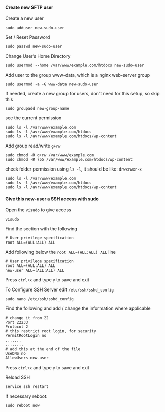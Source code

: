 #### Create new SFTP user

Create a new user

`sudo adduser new-sudo-user`

Set / Reset Password

`sudo passwd new-sudo-user`

Change User’s Home Directory

`sudo usermod --home /var/www/example.com/htdocs new-sudo-user`

Add user to the group www-data, which is a nginx web-server group

`sudo usermod -a -G www-data new-sudo-user`

If needed, create a new group for users, don't need for this setup, so skip this

`sudo groupadd new-group-name`

see the current permission 

```
sudo ls -l /var/www/example.com
sudo ls -l /avr/www/example.com/htdocs
sudo ls -l /avr/www/example.com/htdocs/wp-content
```

Add group read/write `g+rw`

```
sudo chmod -R g+rw /var/www/example.com
sudo chmod -R 755 /var/www/example.com/htdocs/wp-content
```

check folder permission using `ls -l`, it should be like: `drwxrwxr-x`

```
sudo ls -l /var/www/example.com
sudo ls -l /avr/www/example.com/htdocs
sudo ls -l /avr/www/example.com/htdocs/wp-content
```

#### Give this new-user a SSH access with sudo 

Open the `visudo` to give access

`visudo`

Find the section with the following

```
# User privilege specification
root ALL=(ALL:ALL) ALL
```

Add following below the `root ALL=(ALL:ALL) ALL` line

```
# User privilege specification
root ALL=(ALL:ALL) ALL
new-user ALL=(ALL:ALL) ALL
```

Press `ctrl+x` and type `y` to save and exit

To Configure SSH Server edit `/etc/ssh/sshd_config`

`sudo nano /etc/ssh/sshd_config`

Find the following and add / change the information where applicable

```
# change it from 22
Port 22233
Protocol 2
# this restrict root login, for security
PermitRootLogin no 
.......
........
# add this at the end of the file
UseDNS no
AllowUsers new-user
```

Press `ctrl+x` and type `y` to save and exit

Reload SSH

`service ssh restart`

If necessary reboot: 

`sudo reboot now`






